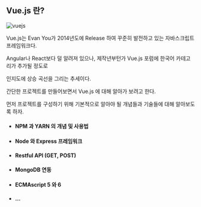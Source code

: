 ## Vue.js 란?

![vuejs](https://user-images.githubusercontent.com/20435620/36942518-5cea6830-1fb7-11e8-8873-3acf0322b0e2.png)

Vue.js는 Evan You가 2014년도에 Release 하여 꾸준히 발전하고 있는 자바스크립트 프레임워크다.

Angular나 React보다 덜 알려져 있으나, 제작년부턴가 Vue.js 포럼에 한국어 카테고리가 추가될 정도로 

인지도에 상승 곡선을 그리는 추세이다. 

간단한 프로젝트를 만들어보면서 Vue.js 에 대해 알아가 보려고 한다.

먼저 프로젝트를 구성하기 위해 기본적으로 알아야 될 개념들과 기술들에 대해 알아보도록 하자.

* #### NPM 과 YARN 의 개념 및 사용법

* #### Node 와 Express 프레임워크 

* #### Restful API (GET, POST)

* #### MongoDB 연동

* #### ECMAscript 5 와 6 

* #### ...
